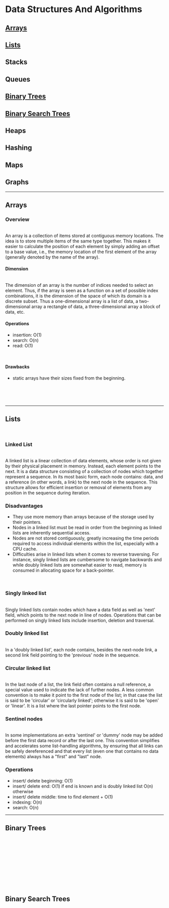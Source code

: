 # Data Structures And Algorithms

## [Arrays](#arrays)
## [Lists](#lists)
## Stacks
## Queues
## [Binary Trees](#binary-trees)
## [Binary Search Trees](#binary-search-trees)
## Heaps
## Hashing
## Maps
## Graphs
---
## <a name="arrays"></a> Arrays
### Overview
<br>
An array is a collection of items stored at contiguous memory locations. The idea is to store multiple items of the same type together. This makes it easier to calculate the position of each element by simply adding an offset to a base value, i.e., the memory location of the first element of the array (generally denoted by the name of the array).
<br>

#### Dimension
<br>
The dimension of an array is the number of indices needed to select an element. Thus, if the array is seen as a function on a set of possible index combinations, it is the dimension of the space of which its domain is a discrete subset. Thus a one-dimensional array is a list of data, a two-dimensional array a rectangle of data, a three-dimensional array a block of data, etc.
<br>

#### Operations

- insertion: O(1)
- search: O(n)
- read: O(1)
<br>

#### Drawbacks
- static arrays have their sizes fixed from the beginning.
<br>
<br>
<br>

---

## <a name="lists"></a> Lists
<br>

### Linked List
<br>
A linked list is a linear collection of data elements, whose order is not given by their physical placement in memory. Instead, each element points to the next. It is a data structure consisting of a collection of nodes which together represent a sequence. In its most basic form, each node contains: data, and a reference (in other words, a link) to the next node in the sequence. This structure allows for efficient insertion or removal of elements from any position in the sequence during iteration.
<br>

### Disadvantages

- They use more memory than arrays because of the storage used by their pointers.
- Nodes in a linked list must be read in order from the beginning as linked lists are inherently sequential access.
- Nodes are not stored contiguously, greatly increasing the time periods required to access individual elements within the list, especially with a CPU cache.
- Difficulties arise in linked lists when it comes to reverse traversing. For instance, singly linked lists are cumbersome to navigate backwards and while doubly linked lists are somewhat easier to read, memory is consumed in allocating space for a back-pointer.
<br>

### Singly linked list
<br>
Singly linked lists contain nodes which have a data field as well as 'next' field, which points to the next node in line of nodes. Operations that can be performed on singly linked lists include insertion, deletion and traversal.
<br>

### Doubly linked list
<br>
In a 'doubly linked list', each node contains, besides the next-node link, a second link field pointing to the 'previous' node in the sequence.
<br>

### Circular linked list
<br>
In the last node of a list, the link field often contains a null reference, a special value used to indicate the lack of further nodes. A less common convention is to make it point to the first node of the list; in that case the list is said to be 'circular' or 'circularly linked'; otherwise it is said to be 'open' or 'linear'. It is a list where the last pointer points to the first node.
<br>

### Sentinel nodes
<br>
In some implementations an extra 'sentinel' or 'dummy' node may be added before the first data record or after the last one. This convention simplifies and accelerates some list-handling algorithms, by ensuring that all links can be safely dereferenced and that every list (even one that contains no data elements) always has a "first" and "last" node.
<br>

### Operations

- insert/ delete beginning: O(1)
- insert/ delete end: O(1) if end is known and is doubly linked list
O(n) otherwise
- insert/ delete middle: time to find element + O(1)                  
- indexing: O(n)
- search: O(n)

---


## <a name="binary-trees"></a> Binary Trees
<br>
<br>
<br>
<br>
<br>
<br>
<br>
<br>
<br>

## <a name="binary-search-trees"></a> Binary Search Trees
